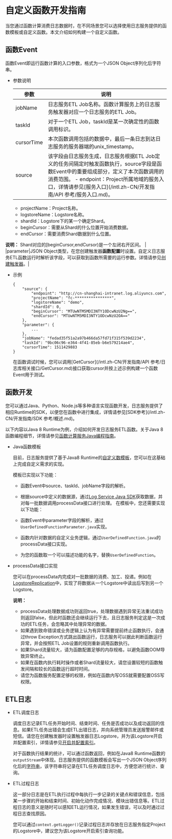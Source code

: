# 自定义函数开发指南

当您通过函数计算消费日志数据时，在不同场景您可以选择使用日志服务提供的函数模板或自定义函数。本文介绍如何构建一个自定义函数。

## 函数Event

函数Event即运行函数计算的入口参数，格式为一个JSON Object序列化后字符串。

-   参数说明

    |参数|说明|
    |--|--|
    |jobName|日志服务ETL Job名称。函数计算服务上的日志服务触发器对应一个日志服务的ETL Job。|
    |taskId|对于一个ETL Job，taskId是某一次确定性的函数调用标识。|
    |cursorTime|本次函数调用包括的数据中，最后一条日志到达日志服务的服务器端的unix\_timestamp。|
    |source|该字段由日志服务生成，日志服务根据ETL Job定义的任务间隔定时触发函数执行，source字段是函数Event中的重要组成部分，定义了本次函数调用的消费范围。     -   endpoint：Project所属地域的服务入口，详情请参见[服务入口](/intl.zh-CN/开发指南/API 参考/服务入口.md)。
    -   projectName：Project名称。
    -   logstoreName：Logstore名称。
    -   shardId：Logstore下的某一个确定Shard。
    -   beginCursor：需要从Shard的什么位置开始消费数据。
    -   endCursor：需要消费Shard数据到什么位置。

**说明：** Shard对应的\[beginCursor,endCursor\)是一个左闭右开区间。 |
    |parameter|JSON Object类型，在您创建触发器**函数配置**时设置。自定义日志服务ETL函数运行时解析该字段，可以获取到函数所需要的运行参数。详情请参见[创建触发器]()。|

-   示例

    ```
    {
        "source": {
            "endpoint": "http://cn-shanghai-intranet.log.aliyuncs.com", 
            "projectName": "fc-****************", 
            "logstoreName": "demo", 
            "shardId": 0, 
            "beginCursor": "MTUwNTM5MDI3NTY1ODcwNzU2Ng==", 
            "endCursor": "MTUwNTM5MDI3NTY1ODcwNzU2OA=="
        }, 
        "parameter": {
            ...
        }, 
        "jobName": "fedad35f51a2a97b466da57fd71f315f539d2234", 
        "taskId": "9bc06c96-e364-4f41-85eb-b6e579214ae4",
        "cursorTime": 1511429883
    }
    ```

    在函数调试时候，您可以调用[GetCursor](/intl.zh-CN/开发指南/API 参考/日志库相关接口/GetCursor.md)接口获取cursor并按上述示例构建一个函数Event用于测试。


## 函数开发

您可以通过Java、Python、Node.js等多种语言实现函数开发，日志服务提供了相应Runtime的SDK，以便您在函数中进行集成，详情请参见[SDK参考](/intl.zh-CN/开发指南/SDK 参考/概述.md)。

以下内容以Java 8 Runtime为例，介绍如何开发日志服务ETL函数。关于Java 8函数编程细节，详情请参见[函数计算服务Java编程指南](https://www.alibabacloud.com/help/zh/doc-detail/113519.htm)。

-   Java函数模板

    目前，日志服务提供了基于Java8 Runtime的[自定义数模板](https://github.com/aliyun/aliyun-log-fc-functions/tree/master/user_defined_function)，您可以在这基础上完成自定义需求的实现。

    模板已实现以下功能：

    -   函数Event中source、taskId、jobName字段的解析。
    -   根据source中定义的数据源，通过[Log Service Java SDK](https://github.com/aliyun/aliyun-log-java-sdk)获取数据，并对每一批数据调用processData接口进行处理。
    在模板中，您还需要实现以下功能：

    -   函数Event中parameter字段的解析，通过`UserDefinedFunctionParameter.java`实现。
    -   函数内针对数据的自定义业务逻辑，通过`UserDefinedFunction.java`的processData接口实现。
    -   为您的函数取一个可以描述功能的名字，替换`UserDefinedFunction`。
-   processData接口实现

    您可以在processData内完成对一批数据的消费、加工、投递。例如在[LogstoreReplication](https://github.com/aliyun/aliyun-log-fc-functions/blob/master/logstore_replication/src/main/java/com/aliyun/log/etl_function/LogstoreReplication.java)中，实现了将数据从一个Logstore中读出后写到另一个Logstore。

    **说明：**

    -   processData处理数据成功则返回true，处理数据遇到异常无法重试成功则返回false，但此时函数还会继续运行下去，且日志服务判定这是一次成功的ETL任务，会忽略其中处理异常的数据。
    -   如果遇到致命错误或业务逻辑上认为有异常需要提前终止函数执行，会通过throw Exception方式跳出函数运行，日志服务可以据此判断函数运行异常，并会按照ETL Job设置的规则重新调用函数执行。
    -   如果Shard流量较大，请为函数配置足够的内存规格，以避免函数OOM导致异常终止。
    -   如果在函数内执行耗时操作或者Shard流量较大，请您设置较短的函数触发间隔和较长的函数运行超时时间。
    -   请您为函数服务配置足够的权限，例如在函数内写OSS就需要配置OSS写权限。

## ETL日志

-   ETL调度日志

    调度日志记录ETL任务开始时间、结束时间、任务是否成功以及成功返回的信息。如果ETL任务出错会生成ETL出错日志，并向系统管理员发送报警邮件或短信。请您在创建触发器时设置触发器日志Logstore，并为该Logstore开启并配置索引，详情请参见[开启并配置索引](/intl.zh-CN/查询与分析/开启并配置索引.md)。

    对于函数执行结果的统计，可以通过函数返回，例如在Java8 Runtime函数的`outputStream`中体现。日志服务提供的函数模板会写出一个JSON Object序列化后的[字符串](https://github.com/aliyun/aliyun-log-fc-functions/blob/master/user_defined_function/src/main/java/com/aliyun/log/etl_function/common/FunctionResponse.java)，该字符串将记录在ETL任务调度日志中，方便您进行统计、查询。

-   ETL过程日志

    这一部分日志是在ETL执行过程中每执行一步记录的关键点和错误信息，包括某一步骤的开始和结束时间、初始化动作完成情况、模块出错信息等。ETL过程日志的意义是随时可以感知ETL运行情况，如果发生错误，可以及时通过过程日志查找原因。

    您可以通过`context.getLogger()`记录过程日志并存放在日志服务指定Project的Logstore中，建议您为该Logstore开启索引查询功能。


